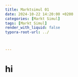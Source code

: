 ```yaml
---
title: Marktsimul 01
date: 2024-10-22 14:20:00 +0200
categories: [Markt Simul]
tags: [Markt Simul]
render_with_liquid: false
typora-root-url: ../



---
```


# hi